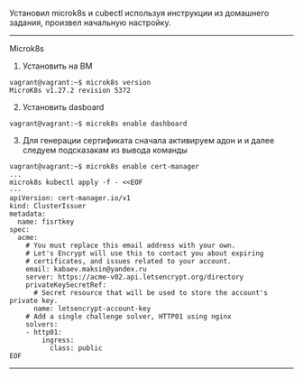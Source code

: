 Установил microk8s и cubectl используя инструкции из домашнего задания, произвел начальную настройку.
***
Microk8s
1. Установить на ВМ
```
vagrant@vagrant:~$ microk8s version
MicroK8s v1.27.2 revision 5372
```
2. Установить dasboard
```
vagrant@vagrant:~$ microk8s enable dashboard
```
3. Для генерации сертификата сначала активируем адон и и далее следуем подсказакам из вывода команды
```
vagrant@vagrant:~$ microk8s enable cert-manager
...
microk8s kubectl apply -f - <<EOF
---
apiVersion: cert-manager.io/v1
kind: ClusterIssuer
metadata:
  name: fisrtkey
spec:
  acme:
    # You must replace this email address with your own.
    # Let's Encrypt will use this to contact you about expiring
    # certificates, and issues related to your account.
    email: kabaev.maksin@yandex.ru
    server: https://acme-v02.api.letsencrypt.org/directory
    privateKeySecretRef:
      # Secret resource that will be used to store the account's private key.
      name: letsencrypt-account-key
    # Add a single challenge solver, HTTP01 using nginx
    solvers:
    - http01:
        ingress:
          class: public
EOF
```
***

